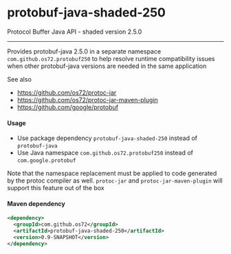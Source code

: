 protobuf-java-shaded-250
========================

Protocol Buffer Java API - shaded version 2.5.0

---

Provides protobuf-java 2.5.0 in a separate namespace `com.github.os72.protobuf250` to help resolve runtime compatibility issues when other protobuf-java versions are needed in the same application

See also
* https://github.com/os72/protoc-jar
* https://github.com/os72/protoc-jar-maven-plugin
* https://github.com/google/protobuf

#### Usage

* Use package dependency `protobuf-java-shaded-250` instead of `protobuf-java`
* Use Java namespace `com.github.os72.protobuf250` instead of `com.google.protobuf`

Note that the namespace replacement must be applied to code generated by the protoc compiler as well. `protoc-jar` and `protoc-jar-maven-plugin` will support this feature out of the box

#### Maven dependency
```xml
<dependency>
  <groupId>com.github.os72</groupId>
  <artifactId>protobuf-java-shaded-250</artifactId>
  <version>0.9-SNAPSHOT</version>
</dependency>
```
